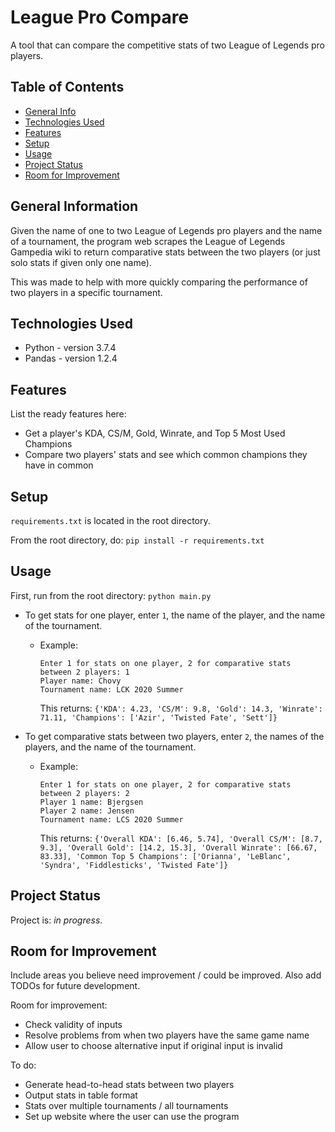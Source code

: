 # League Pro Compare
A tool that can compare the competitive stats of two League of Legends
pro players.

## Table of Contents
* [General Info](#general-information)
* [Technologies Used](#technologies-used)
* [Features](#features)
* [Setup](#setup)
* [Usage](#usage)
* [Project Status](#project-status)
* [Room for Improvement](#room-for-improvement)

## General Information
Given the name of one to two League of Legends pro players and the name
of a tournament, the program web scrapes the League of Legends Gampedia
wiki to return comparative stats between the two players (or just solo
stats if given only one name).

This was made to help with more quickly comparing the performance of
two players in a specific tournament.

## Technologies Used
- Python - version 3.7.4
- Pandas - version 1.2.4

## Features
List the ready features here:
- Get a player's KDA, CS/M, Gold, Winrate, and Top 5 Most Used Champions
- Compare two players' stats and see which common champions they have in common

## Setup
`requirements.txt` is located in the root directory.

From the root directory, do:
`pip install -r requirements.txt`


## Usage
First, run from the root directory:
`python main.py`

- To get stats for one player, enter `1`, the name of the player, and the name of the tournament.
  - Example:
    ```
    Enter 1 for stats on one player, 2 for comparative stats between 2 players: 1
    Player name: Chovy
    Tournament name: LCK 2020 Summer
    ```
    This returns:
    `{'KDA': 4.23, 'CS/M': 9.8, 'Gold': 14.3, 'Winrate': 71.11, 'Champions': ['Azir', 'Twisted Fate', 'Sett']}`

- To get comparative stats between two players, enter `2`, the names of the players, and the name of the tournament.
  - Example:
    ```
    Enter 1 for stats on one player, 2 for comparative stats between 2 players: 2
    Player 1 name: Bjergsen
    Player 2 name: Jensen
    Tournament name: LCS 2020 Summer
    ```
    This returns:
    `{'Overall KDA': [6.46, 5.74], 'Overall CS/M': [8.7, 9.3], 'Overall Gold': [14.2, 15.3], 'Overall Winrate': [66.67, 83.33], 'Common Top 5 Champions': ['Orianna', 'LeBlanc', 'Syndra', 'Fiddlesticks', 'Twisted Fate']}`

## Project Status
Project is: _in progress_.


## Room for Improvement
Include areas you believe need improvement / could be improved. Also add TODOs for future development.

Room for improvement:
- Check validity of inputs
- Resolve problems from when two players have the same game name
- Allow user to choose alternative input if original input is invalid

To do:
- Generate head-to-head stats between two players
- Output stats in table format
- Stats over multiple tournaments / all tournaments
- Set up website where the user can use the program
